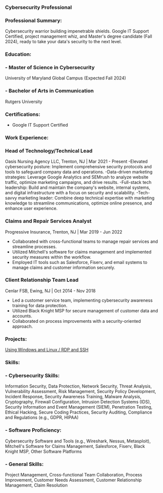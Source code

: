 ### Cybersecurity Professional

### Professional Summary:
Cybersecurity warrior building impenetrable shields. Google IT Support Certified, project management whiz, and Master's degree candidate (Fall 2024), ready to take your data's security to the next level.

### Education: 
### - Master of Science in Cybersecurity  
  University of Maryland Global Campus (Expected Fall 2024)

### - Bachelor of Arts in Communication  
  Rutgers University

### Certifications:
- Google IT Support Certified


### Work Experience:

### Head of Technology/Technical Lead
Oasis Nursing Agency LLC, Trenton, NJ | Mar 2021 - Present
-Elevated cybersecurity posture: Implement comprehensive security protocols and tools to safeguard company data and operations.
-Data-driven marketing strategies: Leverage Google Analytics and SEMrush to analyze website traffic, optimize marketing campaigns, and drive results.
-Full-stack tech leadership: Build and maintain the company's website, internal systems, and digital infrastructure with a focus on security and scalability.
-Tech-savvy marketing leader: Combine deep technical expertise with marketing knowledge to streamline communications, optimize online presence, and enhance user experience.

### Claims and Repair Services Analyst 
Progressive Insurance, Trenton, NJ | Mar 2019 - Jun 2022
- Collaborated with cross-functional teams to manage repair services and streamline processes.
- Utilized Mitchell's software for claims management and implemented security measures within the workflow.
- Employed IT tools such as Salesforce, Fiserv, and email systems to manage claims and customer information securely.

### Client Relationship Team Lead
Cenlar FSB, Ewing, NJ | Oct 2014 - Nov 2018
- Led a customer service team, implementing cybersecurity awareness training for data protection.
- Utilized Black Knight MSP for secure management of customer data and accounts.
- Collaborated on process improvements with a security-oriented approach.

### Projects: 
[Using Windows and Linux / RDP and SSH](https://github.com/AbbrinH/Portfolio/blob/af3868b4dce09c0e6a9899b9d681442f50490dd0/CST%20620%20Project%201%20Security%20Control%20Implementation%20-%20Abbrin%20Hoagland%20.pdf) 



### Skills:
### - Cybersecurity Skills: 
Information Security, Data Protection, Network Security, Threat Analysis, Vulnerability Assessment, Risk Management, Security Policy Development, Incident Response, Security Awareness Training, Malware Analysis, Cryptography, Firewall Configuration, Intrusion Detection Systems (IDS), Security Information and Event Management (SIEM), Penetration Testing, Ethical Hacking, Secure Coding Practices, Security Auditing, Compliance and Regulations (e.g., GDPR, HIPAA)
### - Software Proficiency: 
Cybersecurity Software and Tools (e.g., Wireshark, Nessus, Metasploit), Mitchell's Software for Claims Management, Salesforce, Fiserv, Black Knight MSP, Other Software Platforms
### - General Skills: 
Project Management, Cross-functional Team Collaboration, Process Improvement, Customer Needs Assessment, Customer Relationship Management, Claim Resolution
